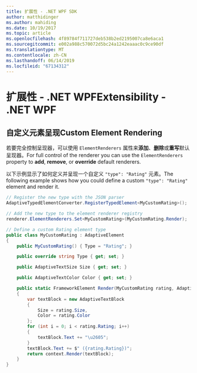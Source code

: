 ```yaml
---
title: 扩展性 - .NET WPF SDK
author: matthidinger
ms.author: mahiding
ms.date: 10/19/2017
ms.topic: article
ms.openlocfilehash: 4f89784f711727deb538b2ed2195007ca8e6aca1
ms.sourcegitcommit: e002a988c570072d5bc24a1242eaaac0c9ce90df
ms.translationtype: MT
ms.contentlocale: zh-CN
ms.lasthandoff: 06/14/2019
ms.locfileid: "67134312"
---
```

# <a name="extensibility---net-wpf"></a><span data-ttu-id="ff8f6-102">扩展性 - .NET WPF</span><span class="sxs-lookup"><span data-stu-id="ff8f6-102">Extensibility - .NET WPF</span></span>

## <a name="custom-element-rendering"></a><span data-ttu-id="ff8f6-103">自定义元素呈现</span><span class="sxs-lookup"><span data-stu-id="ff8f6-103">Custom Element Rendering</span></span>

<span data-ttu-id="ff8f6-104">若要完全控制呈现器，可以使用 `ElementRenderers` 属性来**添加**、**删除**或**重写**默认呈现器。</span><span class="sxs-lookup"><span data-stu-id="ff8f6-104">For full control of the renderer you can use the `ElementRenderers` property to **add**, **remove**, or **override** default renderers.</span></span>

<span data-ttu-id="ff8f6-105">以下示例显示了如何定义并呈现一个自定义 `"type": "Rating"` 元素。</span><span class="sxs-lookup"><span data-stu-id="ff8f6-105">The following example shows how you could define a custom `"type": "Rating"` element and render it.</span></span>

```csharp
// Register the new type with the JSON parser
AdaptiveTypedElementConverter.RegisterTypedElement<MyCustomRating>();

// Add the new type to the element renderer registry
renderer.ElementRenderers.Set<MyCustomRating>(MyCustomRating.Render);

// Define a custom Rating element type
public class MyCustomRating : AdaptiveElement
{
    public MyCustomRating() { Type = "Rating"; }

    public override string Type { get; set; }

    public AdaptiveTextSize Size { get; set; }

    public AdaptiveTextColor Color { get; set; }

    public static FrameworkElement Render(MyCustomRating rating, AdaptiveRenderContext context)
    {
        var textBlock = new AdaptiveTextBlock
        {
            Size = rating.Size,
            Color = rating.Color
        };
        for (int i = 0; i < rating.Rating; i++)
        {
            textBlock.Text += "\u2605";
        }
        textBlock.Text += $" ({rating.Rating})";
        return context.Render(textBlock);
    }
}
```

